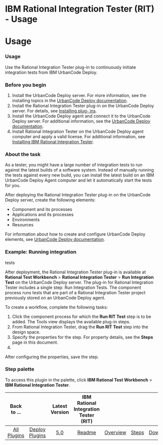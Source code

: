 
IBM Rational Integration Tester (RIT) - Usage
=============================================

# Usage



### Usage




 


Use the Rational Integration Tester plug-in to continuously initiate integration tests from IBM 
UrbanCode Deploy.


### Before you begin


1. Install the UrbanCode Deploy server. For more information, see the 
installing topics in the [UrbanCode Deploy 
documentation](http://www.ibm.com/support/knowledgecenter/SS4GSP/ucd_welcome.html).
2. Install the Rational Integration 
Tester plug-in on the UrbanCode Deploy server. For details, see  [Installing plug-
ins](https://www.urbancode.com/resource/installing-plug-ins-in-urbancode-products/).
3. Install the UrbanCode Deploy 
agent and connect it to the UrbanCode Deploy server. For additional information, see the [UrbanCode Deploy 
documentation](http://www.ibm.com/support/knowledgecenter/SS4GSP/ucd_welcome.html).
4. Install Rational Integration 
Tester on the UrbanCode Deploy agent computer and apply a valid license. For additional information, see [Installing IBM
 Rational Integration 
Tester](http://www-01.ibm.com/support/knowledgecenter/SSBLQQ_8.7.0/com.ibm.rational.rtw.install.doc/topics/t_install_rit.html).



### About the task


As a tester, you might have a large number of integration tests to run against the latest builds
 of a software system. Instead of manually running the tests against every new build, you can install the latest build 
on an IBM UrbanCode Deploy Agent computer and let it automatically start the tests for you.


After deploying the 
Rational Integration Tester plug-in on the UrbanCode Deploy server, create the following elements: 


* Component and 
its processes
* Applications and its processes
* Environments
* Resources


For information about how to create and 
configure UrbanCode Deploy elements, see [UrbanCode Deploy 
documentation](http://www.ibm.com/support/knowledgecenter/SS4GSP/ucd_welcome.html).


### Example: Running integration 
tests


After deployment, the Rational Integration Tester plug-in is available at **Rational Test Workbench** > 
**Rational Integration Tester** > **Run Integration Test** on the UrbanCode Deploy server. The plug-in for Rational 
Integration Tester includes a single step: Run Integration Tests. The component process runs tests that are part of a 
Rational Integration Tester project previously stored on an UrbanCode Deploy agent.


To create a workflow, complete the
 following tasks:


1. Click the component process for which the **Run RIT Test** step is to be added. The Tools view 
displays the available plug-in steps.
2. From Rational Integration Tester, drag the **Run RIT Test** step into the 
design space.
3. Specify the properties for the step. For property details, see the **Steps** page in this document.
4. 
After configuring the properties, save the step.


### Step palette


To access this plugin in the palette, click **IBM 
Rational Test Workbench** > **IBM Rational Integration Tester**.




|Back to ...||Latest Version|IBM Rational Integration Tester (RIT) ||||
| :---: | :---: | :---: | :---: | :---: | :---: | :---: |
|[All Plugins](../../index.md)|[Deploy Plugins](../README.md)|[5.0](https://raw.githubusercontent.com/UrbanCode/IBM-UCD-PLUGINS/main/files/RIT-UCD/RIT-UCD-5.0.zip)|[Readme](README.md)|[Overview](overview.md)|[Steps](steps.md)|[Downloads](downloads.md)|
